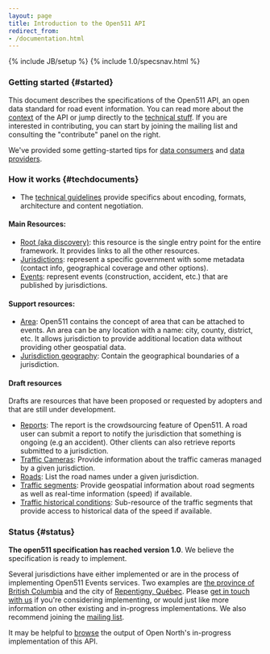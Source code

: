```yaml
---
layout: page
title: Introduction to the Open511 API
redirect_from:
- /documentation.html
---
```

{% include JB/setup %}
{% include 1.0/specsnav.html %}


### Getting started {#started}

This document describes the specifications of the Open511 API, an open data standard for road event information. You can read more about the [context](context.html) of the API or jump directly to the [technical stuff](#techdocuments). If you are interested in contributing, you can start by joining the mailing list and consulting the "contribute" panel on the right.

We've provided some getting-started tips for [data consumers](consumer_guide.html) and [data providers](implementor_guide.html).


### How it works {#techdocuments}

* The [technical guidelines](guidelines.html) provide specifics about encoding, formats, architecture and content negotiation.

#### Main Resources:

* [Root (aka discovery)](root.html): this resource is the single entry point for the entire framework. It provides links to all the other resources.   
* [Jurisdictions](jurisdiction.html): represent a specific government with some metadata (contact info, geographical coverage and other options). 
* [Events](event.html): represent events (construction, accident, etc.) that are published by jurisdictions. 


#### Support resources:
* [Area](area.html): Open511 contains the concept of area that can be attached to events. An area can be any location with a name: city, county, district, etc. It allows jurisdiction to provide additional location data without providing other geospatial data.
* [Jurisdiction geography](jurisdictiongeo.html): Contain the geographical boundaries of a jurisdiction.


#### Draft resources

Drafts are resources that have been proposed or requested by adopters and that are still under development.

* [Reports](report.html): The report is the crowdsourcing feature of Open511. A road user can submit a report to notify the jurisdiction that something is ongoing (e.g an accident). Other clients can also retrieve reports submitted to a jurisdiction.
* [Traffic Cameras](camera.html): Provide information about the traffic cameras managed by a given jurisdiction.
* [Roads](road.html): List the road names under a given jurisdiction.
* [Traffic segments](traffic_segment.html): Provide geospatial information about road segments as well as real-time information (speed) if available.
* [Traffic historical conditions](historical_traffic_condition.html): Sub-resource of the traffic segments that provide access to historical data of the speed if available.


### Status {#status}

**The open511 specification has reached version 1.0**. We believe the specification is ready to implement.

Several jurisdictions have either implemented or are in the process of implementing Open511 Events services. Two examples are [the province of British Columbia](http://api.open511.gov.bc.ca/help) and the city of <a href="https://info-travaux.ville.repentigny.qc.ca/api/">Repentigny, Québec</a>. Please <a href="mailto:open511@opennorth.ca">get in touch with us</a> if you're considering implementing, or would just like more information on other existing and in-progress implementations. We also recommend joining the [mailing list](https://groups.google.com/forum/?fromgroups#!forum/open511).

It may be helpful to [browse](http://demo.open511.org/) the output of Open North's in-progress implementation of this API.


